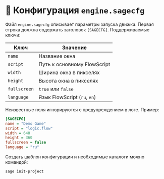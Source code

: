 # 📘 Конфигурация `engine.sagecfg`

Файл `engine.sagecfg` описывает параметры запуска движка. Первая строка
должна содержать заголовок `[SAGECFG]`. Поддерживаемые ключи:

| Ключ        | Значение                        |
|-------------|---------------------------------|
| `name`      | Название окна                   |
| `script`    | Путь к основному FlowScript     |
| `width`     | Ширина окна в пикселях          |
| `height`    | Высота окна в пикселях          |
| `fullscreen`| `true` или `false`              |
| `language`  | Язык FlowScript (`ru`, `en`)    |

Неизвестные поля игнорируются с предупреждением в логе. Пример:

```cfg
[SAGECFG]
name = "Demo Game"
script = "logic.flow"
width = 640
height = 360
fullscreen = false
language = "ru"
```

Создать шаблон конфигурации и необходимые каталоги можно командой:

```bash
sage init-project
```
